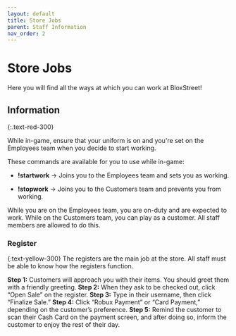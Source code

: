 ```yaml
---
layout: default
title: Store Jobs
parent: Staff Information
nav_order: 2
---
```

# Store Jobs
Here you will find all the ways at which you can work at BloxStreet! 

## Information 
{:.text-red-300} 

While in-game, ensure that your uniform is on and you're set on the Employees team when you decide to start working.

These commands are available for you to use while in-game:

* **!startwork** -> Joins you to the Employees team and sets you as working.

* **!stopwork** -> Joins you to the Customers team and prevents you from working.

While you are on the Employees team, you are on-duty and are expected to work. While on the Customers team, you can play as a customer. All staff members are allowed to do this.

### Register
{:text-yellow-300}
The registers are the main job at the store. All staff must be able to know how the registers function.

**Step 1:** Customers will approach you with their items. You should greet them with a friendly greeting.
**Step 2:** When they ask to be checked out, click “Open Sale” on the register.
**Step 3:** Type in their username, then click “Finalize Sale.”
**Step 4:** Click “Robux Payment” or “Card Payment,” depending on the customer’s preference.
**Step 5:** Remind the customer to scan their Cash Card on the payment screen, and after doing so, inform the customer to enjoy the rest of their day.
